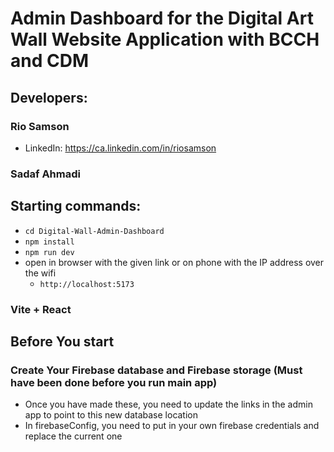 # Admin Dashboard for the Digital Art Wall Website Application with BCCH and CDM

## Developers:
### Rio Samson
- LinkedIn: https://ca.linkedin.com/in/riosamson
### Sadaf Ahmadi

## Starting commands:

- ```cd Digital-Wall-Admin-Dashboard```
- ```npm install```
- ```npm run dev```
- open in browser with the given link or on phone with the IP address over the wifi
  - ```http://localhost:5173```

### Vite + React

## Before You start 
### Create Your Firebase database and Firebase storage (Must have been done before you run main app)
- Once you have made these, you need to update the links in the admin app to point to this new database location
- In firebaseConfig, you need to put in your own firebase credentials and replace the current one

